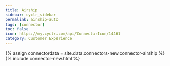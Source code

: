```yaml
---
title: Airship
sidebar: cyclr_sidebar
permalink: airship-auto
tags: [connector]
toc: false
icon: https://my.cyclr.com/api/ConnectorIcon/14161
category: Customer Experience
---
```

{% assign connectordata = site.data.connectors-new.connector-airship %}
{% include connector-new.html %}	